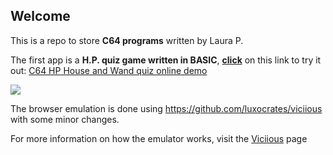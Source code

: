 ## Welcome

This is a repo to store **C64 programs** written by Laura P.

The first app is a **H.P. quiz game written in BASIC**, [**click**](https://htmlpreview.github.io/?https://github.com/zeratulok/c64/blob/main/viciious.html) on this link to try it out: [C64 HP House and Wand quiz online demo](https://htmlpreview.github.io/?https://github.com/zeratulok/c64/blob/main/viciious.html)

![](c64_harry_potter_quiz.gif)

The browser emulation is done using https://github.com/luxocrates/viciious with some minor changes.

For more information on how the emulator works, visit the [Viciious](https://github.com/luxocrates/viciious) page
